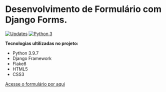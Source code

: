 # Desenvolvimento de Formulário com Django Forms.



[![Updates](https://pyup.io/repos/github/Marcondysbezerra/Form/shield.svg)](https://pyup.io/repos/github/Marcondysbezerra/Form/)
[![Python 3](https://pyup.io/repos/github/Marcondysbezerra/Form/python-3-shield.svg)](https://pyup.io/repos/github/Marcondysbezerra/Form/)


**Tecnologias ultilizadas no projeto:**

* Python 3.9.7
* Django Framework
* Flake8
* HTML5
* CSS3

[Acesse o formulário por aqui](https://marcondysbezerra.github.io/Form/IndexGithub/formulario.html)
